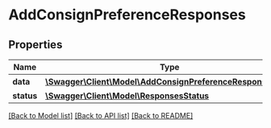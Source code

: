 # AddConsignPreferenceResponses

## Properties
Name | Type | Description | Notes
------------ | ------------- | ------------- | -------------
**data** | [**\Swagger\Client\Model\AddConsignPreferenceResponsesData**](AddConsignPreferenceResponsesData.md) | 交运偏好ID | 
**status** | [**\Swagger\Client\Model\ResponsesStatus**](ResponsesStatus.md) |  | 

[[Back to Model list]](../README.md#documentation-for-models) [[Back to API list]](../README.md#documentation-for-api-endpoints) [[Back to README]](../README.md)


